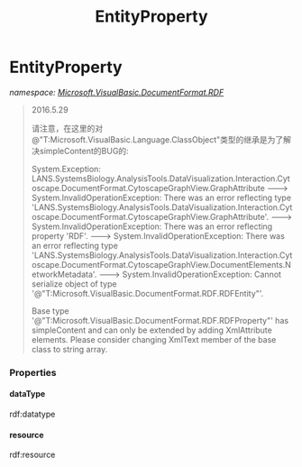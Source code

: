 ﻿---
title: EntityProperty
---

# EntityProperty
_namespace: [Microsoft.VisualBasic.DocumentFormat.RDF](N-Microsoft.VisualBasic.DocumentFormat.RDF.html)_



> 
>  2016.5.29
>  
>  请注意，在这里的对@"T:Microsoft.VisualBasic.Language.ClassObject"类型的继承是为了解决simpleContent的BUG的:
>  
>  System.Exception: 
>  LANS.SystemsBiology.AnalysisTools.DataVisualization.Interaction.Cytoscape.DocumentFormat.CytoscapeGraphView.GraphAttribute 
>  ---> System.InvalidOperationException: There was an error reflecting type 'LANS.SystemsBiology.AnalysisTools.DataVisualization.Interaction.Cytoscape.DocumentFormat.CytoscapeGraphView.GraphAttribute'. 
>  ---> System.InvalidOperationException: There was an error reflecting property 'RDF'. 
>  ---> System.InvalidOperationException: There was an error reflecting type 'LANS.SystemsBiology.AnalysisTools.DataVisualization.Interaction.Cytoscape.DocumentFormat.CytoscapeGraphView.DocumentElements.NetworkMetadata'. 
>  ---> System.InvalidOperationException: Cannot serialize object of type '@"T:Microsoft.VisualBasic.DocumentFormat.RDF.RDFEntity"'. 
>  
>  Base type '@"T:Microsoft.VisualBasic.DocumentFormat.RDF.RDFProperty"' has simpleContent and can only be extended by adding XmlAttribute elements. 
>  Please consider changing XmlText member of the base class to string array.
>  



### Properties

#### dataType
rdf:datatype
#### resource
rdf:resource
